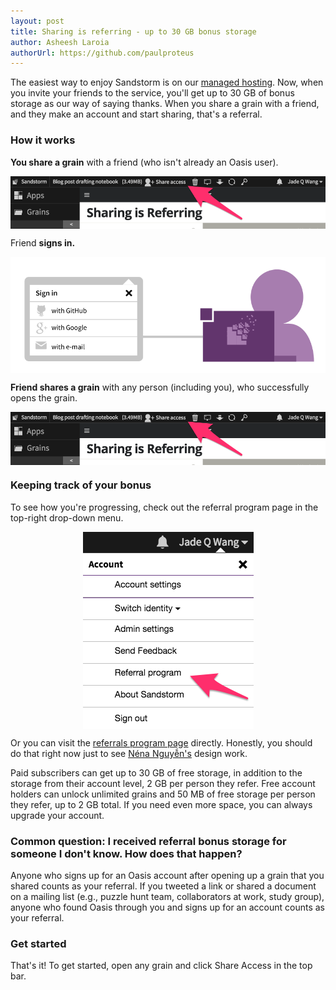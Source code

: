 ```yaml
---
layout: post
title: Sharing is referring - up to 30 GB bonus storage
author: Asheesh Laroia
authorUrl: https://github.com/paulproteus
---
```


The easiest way to enjoy Sandstorm is on our [managed hosting](https://oasis.sandstorm.io/).
Now, when you invite your friends to the service, you'll get up to 30 GB
of bonus storage as our way of saying thanks. When you share a grain with a
friend, and they make an account and start sharing, that's a referral.

### How it works

**You share a grain** with a friend (who isn't already an Oasis user).

<img style="margin: auto; max-width: 100%; display: block;" src="/news/images/share_access.png">

Friend **signs in.**

<img style="margin: auto; max-width: 100%; display: block;" src="/news/images/referral-2.svg">

**Friend shares a grain** with any person (including you), who successfully opens the grain.

<img style="margin: auto; max-width: 100%; display: block;" src="/news/images/share_access.png">

### Keeping track of your bonus

To see how you're progressing, check out the referral program page in the
top-right drop-down menu.

<img style="margin: auto; max-width: 100%; display: block;" src="/news/images/referral-program-menu.png">

Or you can visit the <a href="https://oasis.sandstorm.io/referrals">referrals program page</a>
directly. Honestly, you should do that right now just to see
[Néna Nguyễn's](https://github.com/neynah) design work.

Paid subscribers can get up to 30 GB of free storage, in addition to the storage
from their account level, 2 GB per person they refer. Free account holders can
unlock unlimited grains and 50 MB of free storage per person they refer, up to 2 GB
total. If you need even more space, you can always upgrade your account.

### Common question: I received referral bonus storage for someone I don't know. How does that happen?

Anyone who signs up for an Oasis account after opening up a grain that you shared
counts as your referral. If you tweeted a link or shared a document on a mailing
list (e.g., puzzle hunt team, collaborators at work, study group), anyone who
found Oasis through you and signs up for an account counts as your referral.

### Get started

That's it! To get started, open any grain and click Share Access in the top bar.
